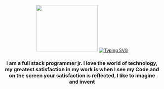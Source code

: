 <div id="Header" align="center">
  <img src="https://media.giphy.com/media/Qb2bw6UC2zQuwdtCDl/giphy.gif" alt="" width="200" height="150" >
  <a href="https://git.io/typing-svg"><img src="https://readme-typing-svg.demolab.com?font=Segoe+Script&pause=1002&color=6660FF&background=D5D5D500&center=falso&vCenter=falso&repeat=verdadero&width=435&lines=%C2%A1Hi!+I'm+Albert+Welcome..." alt="Typing SVG"  align="center"/></a>
 <h3>I am a full stack programmer jr. I love the world of technology, my greatest satisfaction in my work is when I see my Code and on the screen your satisfaction is reflected, I like to imagine and invent</h3>
</div>
<!--
**Albert1197/albert1197** is a ✨ _special_ ✨ repository because its `README.md` (this file) appears on your GitHub profile.

Here are some ideas to get you started:

- 🔭 I’m currently working on ...
- 🌱 I’m currently learning ...
- 👯 I’m looking to collaborate on ...
- 🤔 I’m looking for help with ...
- 💬 Ask me about ...
- 📫 How to reach me: ...
- 😄 Pronouns: ...
- ⚡ Fun fact: ...
-->
